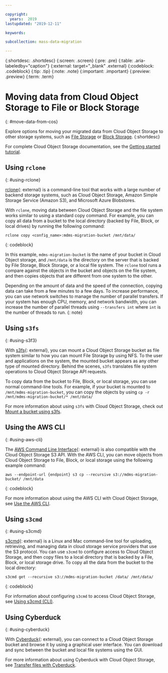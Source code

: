 ```yaml
---

copyright:
  years:  2019
lastupdated: "2019-12-11"

keywords: 

subcollection: mass-data-migration

---
```


{:shortdesc: .shortdesc}
{:screen: .screen}
{:pre: .pre}
{:table: .aria-labeledby="caption"}
{:external: target="_blank" .external}
{:codeblock: .codeblock}
{:tip: .tip}
{:note: .note}
{:important: .important}
{:preview: .preview}
{:term: .term}

# Moving data from Cloud Object Storage to File or Block Storage
{: #move-data-from-cos}

Explore options for moving your migrated data from Cloud Object Storage to other storage systems, such as [File Storage](https://{DomainName}/catalog/infrastructure/file-storage) or [Block Storage](https://{DomainName}/catalog/infrastructure/block-storage).
{:shortdesc} 

For complete Cloud Object Storage documentation, see the [Getting started tutorial](/docs/services/cloud-object-storage). 

## Using `rclone`
{: #using-rclone}

[rclone](https://rclone.org/){: external} is a command-line tool that works with a large number of backend storage systems, such as Cloud Object Storage, Amazon Simple Storage Service (Amazon S3), and Microsoft Azure Blobstores. 

With `rclone`, moving data between Cloud Object Storage and the file system works similar to using a standard copy command. For example, you can copy all data from a bucket to the local directory (backed by File, Block, or local drives) by running the following command:

```
rclone copy <config_name>:mdms-migration-bucket /mnt/data/
```
{: codeblock}

In this example, `mdms-migration-bucket` is the name of your bucket in Cloud Object storage, and `/mnt/data` is the directory on the server that is backed by File Storage, Block Storage, or a local file system. The `rclone` tool runs a compare against the objects in the bucket and objects on the file system, and then copies objects that are different from one system to the other. 

Depending on the amount of data and the speed of the connection, copying data can take from a few minutes to a few days. To increase performance, you can use network switches to manage the number of parallel transfers. If your system has enough CPU, memory, and network bandwidth, you can increase the number of parallel threads using `--transfers int` where `int` is the number of threads to run.
{: note}

## Using `s3fs`
{: #using-s3f3}

With [s3fs](https://github.com/s3fs-fuse/s3fs-fuse){: external}, you can mount a Cloud Object Storage bucket as file system similar to how you can mount File Storage by using NFS. To the user and applications on the system, the mounted bucket appears as any other type of mounted directory. Behind the scenes, `s3fs` translates file system operations to Cloud Object Storage API requests.

To copy data from the bucket to File, Block, or local storage, you can use normal command-line tools. For example, if your bucket is mounted to `/mnt/mdms-migration-bucket`, you can copy the objects by using `cp -r /mnt/mdms-migration-bucket/* /mnt/data/`

For more information about using `s3fs` with Cloud Object Storage, check out [Mount a bucket using s3fs](/docs/cloud-object-storage?topic=cloud-object-storage-s3fs#s3fs).

## Using the AWS CLI
{: #using-aws-cli}

The [AWS Command Line Interface](https://aws.amazon.com/cli/){: external} is also compatible with the Cloud Object Storage S3 API. With the AWS CLI, you can move objects from Cloud Object Storage to File, Block, or local storage using the following example command:

```
aws --endpoint-url {endpoint} s3 cp --recursive s3://mdms-migration-bucket/ /mnt/data
```
{: codeblock}

For more information about using the AWS CLI with Cloud Object Storage, see [Use the AWS CLI](/docs/cloud-object-storage?topic=cloud-object-storage-aws-cli#aws-cli).

## Using `s3cmd`
{: #using-s3cmd}

[s3cmd](https://s3tools.org/s3cmd){: external} is a Linux and Mac command-line tool for uploading, retrieving, and managing data in cloud storage service providers that use the S3 protocol. You can use `s3cmd` to configure access to Cloud Object Storage, and then copy files to a local directory that is backed by a File, Block, or local storage drive. To copy all the data from the bucket to the local directory:

```
s3cmd get --recursive s3://mdms-migration-bucket /data/ /mnt/data/
```
{: codeblock}

For information about configuring `s3cmd` to access Cloud Object Storage, see [Using s3cmd (CLI)](/docs/cloud-object-storage?topic=cloud-object-storage-large-objects&programming_language=S3cmd#large-objects-s3cmd).

## Using Cyberduck
{: #using-cyberduck}

With [Cyberduck](https://cyberduck.io/){: external}, you can connect to a Cloud Object Storage bucket and browse it by using a graphical user interface. You can download and sync between the bucket and local file systems using the GUI.

For more information about using Cyberduck with Cloud Object Storage, see [Transfer files with Cyberduck](/docs/cloud-object-storage?topic=cloud-object-storage-cyberduck#cyberduck).

